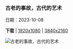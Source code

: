 ### 古老的事故，古代的艺术

日期：2023-10-08

**下载**  |  [1920x1080](https://cn.bing.com/th?id=OHR.FremontPetroglyph_ZH-CN5736573545_1920x1080.jpg)  |  [3840x2160](https://cn.bing.com/th?id=OHR.FremontPetroglyph_ZH-CN5736573545_UHD.jpg)

![古老的事故，古代的艺术](https://cn.bing.com/th?id=OHR.FremontPetroglyph_ZH-CN5736573545_1920x1080.jpg "弗里蒙特岩画，恐龙国家纪念碑，詹森，犹他州，美国 (© Dan Leeth/Alamy)")

